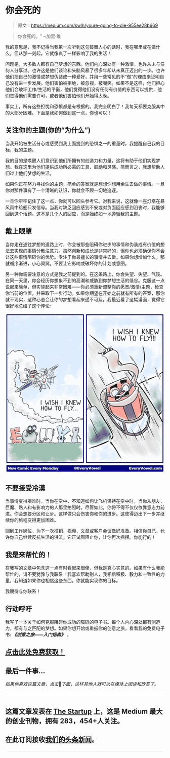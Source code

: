 # 你会死的

> 原文：<https://medium.com/swlh/youre-going-to-die-955ee28b669>

> 你会死的。" ~加里·维

我的意思是，我不记得当我第一次听到这句鼓舞人心的话时，我在哪里或在做什么，但从那一刻起，它就像疯了一样影响了我的生活！

问题是，大多数人都有自己梦想的东西。他们内心深处有一种激情，也许从未与任何人分享过。也许这是他们谈论和头脑风暴了很多年却从未真正迈出的一步。也许他们把自己的激情或梦想伪装成一种爱好，并用一些常见的不“做”的理由来证明自己没有进一步发展。他们害怕被拒绝，被忽视，被嘲笑。如果不是这样，他们担心他们会破坏工作/生活的平衡，他们觉得他们没有任何有价值的东西可以提供，他们觉得他们需要许可，或者他们害怕他们开始得太晚。

事实上，所有这些担忧和恐惧都是有根据的。我完全明白了！我每天都要克服其中的大部分困难。下面是我如何做到这一点，你也可以！

## 关注你的主题(你的“为什么”)

当我开始被生活分心或感受到我上面提到的恐惧之一的重量时，我提醒自己我的目标，我的主题。

我的目的是唤醒人们意识到他们所拥有的创造力和力量，这将有助于他们实现梦想。我在这里为他们提供成功所必需的工具、鼓励和灵感。简而言之，我想帮助人们过上他们梦想的生活。

如果你正在努力寻找你的主题，简单的答案就是想想你想用余生去做的事情。一旦你对那件事有了一个清晰的认识，你就会不顾一切地追逐。

一旦你牢牢记住了这一点，你就可以回头参考它。对我来说，这就像一座灯塔在暴风雨中给船只发信号。当我对缺乏回应感到不安或对负面回应感到沮丧时，我能够回到这个话题。这不是几个人的回应，而是始终如一地遵循我的主题。

## 戴上眼罩

当你走在通往梦想的道路上时，你会被那些阻碍你进步的事情和伪装成有价值的想法去实现的事情分散注意力。虽然创新和成长是非常好的，但你也必须确保你不会让这些事情阻碍你的优势。专注于你最擅长的事情并去做。如果你想增加什么，那就循序渐进，小心翼翼。不要让它影响或破坏你的计划或意图。

另一种你需要注意的方式是我之前提到的。在这条路上，你会失望、失望、气馁。在同一天里，你会经历你想象不到的高潮和威胁到你梦想生活的低谷。克服这一点说起来简单，但实施起来非常困难——你必须重新调整你的愿景/激情/主题，检查你当前的位置，并采取下一步行动。如果你期望在开始之前就有所有的答案，那你就不现实，这种心态会让你的梦想看起来遥不可及。我最近看了这幅漫画，觉得它很好地总结了这个悖论:

![](img/c3950bb0e71fb43d5fee53f672a78eb8.png)

## 不要接受冷漠

当事情变得艰难时，当你在空中，不知道如何让飞机保持在空中时，当你从朋友、巨魔、熟人和有影响力的人那里拍照时。尽管如此，你将不得不仅仅依靠意志力前进。你会想要分区和让步。这样做只会伤害你和你的进步。这使得迈出下一步并继续你的旅程变得更加困难。

回到工作岗位，为下一次推销、视频、文章或客户会议做好准备。相信你自己，允许你自己继续反抗生活的洪流，它正试图阻止你，让你再次摇摆。你能行的！

## 我是来帮忙的！

在我写的文章中包含这一点有时看起来很傻，但我是真心实意的。如果有什么我能帮忙的，请不要犹豫与我联系！我喜欢帮助别人，我相信积极、毅力和一致性的力量，我知道如果你也相信这些东西，你就能实现你的目标。

我期待与你联系！

## 行动呼吁

我写了一本关于如何克服阻碍你成功的障碍的电子书。每个人内心深处都有创造力，都有与之匹配的梦想。如果你想开始或重振你的创意之旅，看看我的免费电子书: ***《创意之旅——入门指南》*** *。*

## [点击此处免费获取！](http://www.michaelehenson.com/opt-in)

## 最后一件事…

*如果你喜欢这篇文章，点击*👏*下面，这样其他人就可以在媒体上阅读和欣赏了。*

![](img/731acf26f5d44fdc58d99a6388fe935d.png)

## 这篇文章发表在 [The Startup](https://medium.com/swlh) 上，这是 Medium 最大的创业刊物，拥有 283，454+人关注。

## 在此订阅接收[我们的头条新闻](http://growthsupply.com/the-startup-newsletter/)。

![](img/731acf26f5d44fdc58d99a6388fe935d.png)